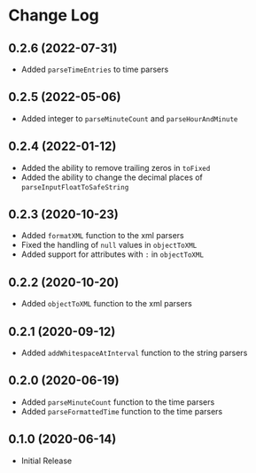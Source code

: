 # Change Log

## 0.2.6 (2022-07-31)
- Added `parseTimeEntries` to time parsers

## 0.2.5 (2022-05-06)
- Added integer to `parseMinuteCount` and `parseHourAndMinute`

## 0.2.4 (2022-01-12)
- Added the ability to remove trailing zeros in `toFixed`
- Added the ability to change the decimal places of `parseInputFloatToSafeString`

## 0.2.3 (2020-10-23)
- Added `formatXML` function to the xml parsers
- Fixed the handling of `null` values in `objectToXML`
- Added support for attributes with `:` in `objectToXML`

## 0.2.2 (2020-10-20)
- Added `objectToXML` function to the xml parsers

## 0.2.1 (2020-09-12)
- Added `addWhitespaceAtInterval` function to the string parsers

## 0.2.0 (2020-06-19)
- Added `parseMinuteCount` function to the time parsers
- Added `parseFormattedTime` function to the time parsers

## 0.1.0 (2020-06-14)
- Initial Release
